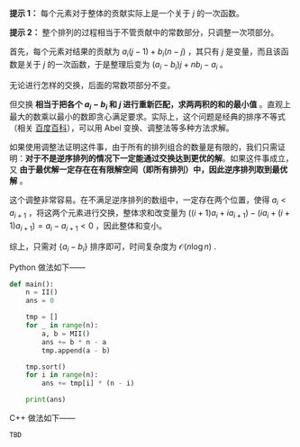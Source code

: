 **提示 1：** 每个元素对于整体的贡献实际上是一个关于 $j$ 的一次函数。

**提示 2：** 整个排列的过程相当于不管贡献中的常数部分，只调整一次项部分。

首先，每个元素对结果的贡献为 $a_i(j-1)+b_i(n-j)$ ，其只有 $j$ 是变量，而且该函数是关于 $j$ 的一次函数，于是整理后变为 $(a_i-b_i)j+nb_i-a_i$ 。

无论进行怎样的交换，后面的常数项部分不变。

但交换 **相当于把各个 $a_i-b_i$ 和 $j$ 进行重新匹配，求两两积的和的最小值** 。直观上最大的数乘以最小的数即贪心满足要求。实际上，这个问题是经典的排序不等式（相关 [百度百科](https://baike.baidu.com/item/%E6%8E%92%E5%BA%8F%E4%B8%8D%E7%AD%89%E5%BC%8F/7775728?fr=ge_ala)），可以用 Abel 变换、调整法等多种方法求解。

如果使用调整法证明这件事，由于所有的排列组合的数量是有限的，我们只需证明：**对于不是逆序排列的情况下一定能通过交换达到更优的解**。如果这件事成立，又 **由于最优解一定存在在有限解空间（即所有排列）中，因此逆序排列取到最优解** 。

这个调整非常容易。在不满足逆序排列的数组中，一定存在两个位置，使得 $a_i\lt a_{i+1}$ ，将这两个元素进行交换，整体求和改变量为 $((i+1)a_i+ia_{i+1})-(ia_i+(i+1)a_{i+1})=a_i-a_{i+1}<0$ ，因此整体和变小。

综上，只需对 $\{a_i-b_i\}$ 排序即可，时间复杂度为 $\mathcal{O}(n\log n)$ .

Python 做法如下——

```Python []
def main():
    n = II()
    ans = 0

    tmp = []
    for _ in range(n):
        a, b = MII()
        ans += b * n - a
        tmp.append(a - b)

    tmp.sort()
    for i in range(n):
        ans += tmp[i] * (n - i)

    print(ans)
```

C++ 做法如下——

```cpp []
TBD
```